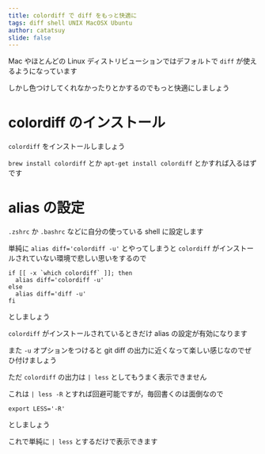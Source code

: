 ```yaml
---
title: colordiff で diff をもっと快適に
tags: diff shell UNIX MacOSX Ubuntu
author: catatsuy
slide: false
---
```

Mac やほとんどの Linux ディストリビューションではデフォルトで `diff` が使えるようになっています

しかし色つけしてくれなかったりとかするのでもっと快適にしましょう

# colordiff のインストール

`colordiff` をインストールしましょう

`brew install colordiff` とか `apt-get install colordiff` とかすれば入るはずです


# alias の設定

`.zshrc` か `.bashrc` などに自分の使っている shell に設定します

単純に `alias diff='colordiff -u'` とやってしまうと `colordiff` がインストールされていない環境で悲しい思いをするので

```bash:.bashrc
if [[ -x `which colordiff` ]]; then
  alias diff='colordiff -u'
else
  alias diff='diff -u'
fi
```

としましょう

`colordiff` がインストールされているときだけ alias の設定が有効になります

また `-u` オプションをつけると git diff の出力に近くなって楽しい感じなのでぜひ付けましょう

ただ `colordiff` の出力は `| less` としてもうまく表示できません

これは `| less -R` とすれば回避可能ですが，毎回書くのは面倒なので

```bash:bashrc
export LESS='-R'
```

としましょう

これで単純に `| less` とするだけで表示できます
